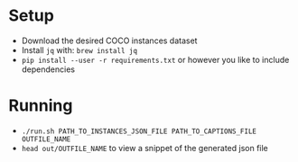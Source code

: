 # Setup
- Download the desired COCO instances dataset
- Install `jq` with: `brew install jq`
- `pip install --user -r requirements.txt` or however you like to include dependencies

# Running
- `./run.sh PATH_TO_INSTANCES_JSON_FILE PATH_TO_CAPTIONS_FILE OUTFILE_NAME`
- `head out/OUTFILE_NAME` to view a snippet of the generated json file
